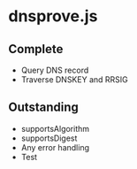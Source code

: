 




# dnsprove.js 

## Complete

- Query DNS record
- Traverse DNSKEY and RRSIG 

## Outstanding

- supportsAlgorithm
- supportsDigest
- Any error handling
- Test